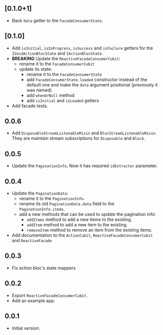 ## [0.1.0+1]

- Back `data` getter to the `FacadeConsumerState`.

## [0.1.0]

- Add `isInitial`, `isInProgress`, `isSuccess` and `isFailure` getters for the
  `IVoidActionBlocState` and `IActionBlocState`.
- **BREAKING** Update the `ReactiveFacadeConsumerCubit`:
  - rename it to the `FacadeConsumerCubit`
  - update its state:
    - rename it to the `FacadeConsumerState`
    - add `FacadeConsumerState.loaded` constructor instead of the default one
      and make the `data` argument positional (previously it was named)
    - add `whenOrNull` method
    - add `isInitial` and `isLoaded` getters
- Add facade tests.

## 0.0.6

- Add `DisposableStreamListenableMixin` and `BlocStreamListenableMixin`. They
  are maintain stream subscriptions for `Disposable` and `Bloc`s.

## 0.0.5

- Update the `PaginationInfo`. Now it has required `idExtractor` parameter.

## 0.0.4

- Update the `PaginationData`:
  - rename it to the `PaginationInfo`.
  - rename its old `PaginationData.data` field to the `PaginationInfo.items`.
  - add a new methods that can be used to update the pagination info:
    - `addItems` method to add a new items to the existing.
    - `addItem` method to add a new item to the existing.
    - `removeItem` method to remove an item from the existing items. 
- Add documentation to the `ActionCubit`, `ReactiveFacadeConsumerCubit` and `ReactiveFacade`

## 0.0.3

- Fix action bloc's state mappers

## 0.0.2

- Export `ReactiveFacadeConsumerCubit`.
- Add an example app.

## 0.0.1

- Initial version.
